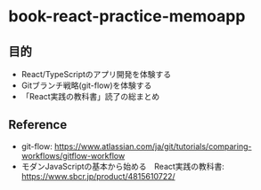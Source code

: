 # book-react-practice-memoapp
## 目的
- React/TypeScriptのアプリ開発を体験する
- Gitブランチ戦略(git-flow)を体験する
- 「React実践の教科書」読了の総まとめ

## Reference
- git-flow: https://www.atlassian.com/ja/git/tutorials/comparing-workflows/gitflow-workflow
- モダンJavaScriptの基本から始める　React実践の教科書: https://www.sbcr.jp/product/4815610722/
